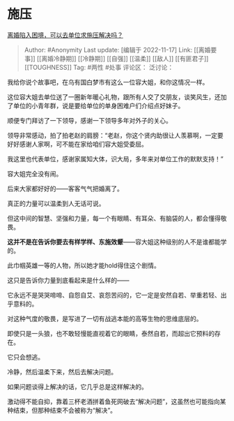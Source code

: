 # 施压
[离婚陷入困境，可以去单位求施压解决吗？](https://www.zhihu.com/question/435885869/answer/1644264102)

> Author: #Anonymity
> Last update: [编辑于 2022-11-17]
> Link: [[离婚要事]] [[离婚冷静期]] [[冷静期]] [[自强]] [[温柔]] [[敌人]] [[有匪君子]] [[TOUGHNESS]]
> Tag: #两性 #处事
> 评论区：
> 泛讨论：

我给你说个故事吧，在乌有国白梦市有这么一位容大姐，和你这情况一样。

这位容大姐去单位送了一圈新年暖心礼物，跟所有人交了交朋友，谈笑风生，还加了单位的小青年群，说是要给单位的单身困难户们介绍点好妹子。

顺便专门拜访了一下领导，感谢一下领导多年对外子的关心。

领导非常感动，拍了拍老赵的肩膀：“老赵，你这个贤内助很让人羡慕啊，一定要好好感谢人家啊，可不能在家给咱们容大姐受委屈。

我这里也代表单位，感谢家属知大体，识大局，多年来对单位工作的默默支持！”

容大姐完全没有闹。

后来大家都好好的——客客气气把婚离了。

真正的力量可以温柔到人无话可说。

但这中间的智慧、坚强和力量，每一个有眼睛、有耳朵、有脑袋的人，都会懂得敬畏。

**这并不是在告诉你要去有样学样、东施效颦**——容大姐这种级别的人不是谁都能学的。

此巾帼英雄一等的人物，所以她才能hold得住这个剧情。

这只是告诉你力量到底看起来是什么样的——

它永远不是哭哭啼啼、自怨自艾、哀怨苦闷的，它一定是安然自若、举重若轻、出乎意料的。

对这种气度的敬畏，是写进了一切有战逃本能的高等生物的思维底层的。

即使只是一头狼，也不敢轻慢能直视着它的眼睛，泰然自若，而超出它预料的存在。

它只会想逃。

冷静，然后温柔下来，然后去解决问题。

如果问题谈得上解决的话，它几乎总是这样解决的。

激动得不能自抑，靠着三杯老酒拼着鱼死网破去“解决问题”，这虽然也可能指向某种结束，但那种结束不会被称为“解决”。
